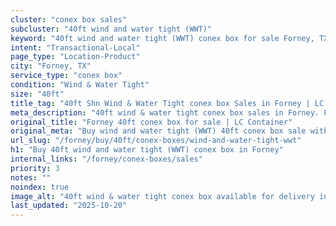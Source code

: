 ```yaml
---
cluster: "conex box sales"
subcluster: "40ft wind and water tight (WWT)"
keyword: "40ft wind and water tight (WWT) conex box for sale Forney, TX"
intent: "Transactional-Local"
page_type: "Location-Product"
city: "Forney, TX"
service_type: "conex box"
condition: "Wind & Water Tight"
size: "40ft"
title_tag: "40ft Shn Wind & Water Tight conex box Sales in Forney | LC Container"
meta_description: "40ft wind & water tight conex box sales in Forney. Fast delivery, competitive pricing. Serving conex boxes area. Quote ID: DF3. Call (214) 524-4168 for your free quote today."
original_title: "Forney 40ft conex box for sale | LC Container"
original_meta: "Buy wind and water tight (WWT) 40ft conex box sale with local delivery in Forney, TX. LC Container — local Since 2003. Request a fast quote today."
url_slug: "/forney/buy/40ft/conex-boxes/wind-and-water-tight-wwt"
h1: "Buy 40ft wind and water tight (WWT) conex box in Forney"
internal_links: "/forney/conex-boxes/sales"
priority: 3
notes: ""
noindex: true
image_alt: "40ft wind & water tight conex box available for delivery in Forney"
last_updated: "2025-10-20"
---
```


<!-- TODO: Add unique city/inventory copy, images, and internal links here. -->

